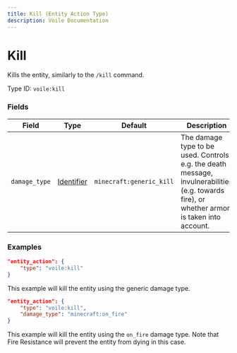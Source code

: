 ```yaml
---
title: Kill (Entity Action Type)
description: Voile Documentation
---
```


# Kill

Kills the entity, similarly to the `/kill` command.

Type ID: `voile:kill`

### Fields

Field | Type | Default | Description
------|------|---------|------------
`damage_type` | [Identifier](https://origins.readthedocs.io/en/latest/types/data_types/identifier/) | `minecraft:generic_kill` | The damage type to be used. Controls e.g. the death message, invulnerabilities (e.g. towards fire), or whether armor is taken into account.

### Examples

```json
"entity_action": {
    "type": "voile:kill"
}
```

This example will kill the entity using the generic damage type.

```json
"entity_action": {
    "type": "voile:kill",
    "damage_type": "minecraft:on_fire"
}
```

This example will kill the entity using the `on_fire` damage type. Note that Fire Resistance will prevent the entity from dying in this case.